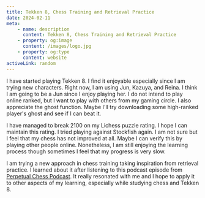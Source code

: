 ```yaml
---
title: Tekken 8, Chess Training and Retrieval Practice
date: 2024-02-11
meta:
    - name: description
      content: Tekken 8, Chess Training and Retrieval Practice
    - property: og:image
      content: /images/logo.jpg
    - property: og:type
      content: website
activeLink: random
---
```


<script setup>
import BlogPost from './.vitepress/theme/components/BlogPost.vue';
</script>

<BlogPost>
  <div>
I have started playing Tekken 8. I find it enjoyable especially since I am trying new characters. Right now, I am using Jun, Kazuya, and Reina. I think I am going to be a Jun since I enjoy playing her. I do not intend to play online ranked, but I want to play with others from my gaming circle. I also appreciate the ghost function. Maybe I'll try downloading some high-ranked player's ghost and see if I can beat it.

I have managed to break 2100 on my Lichess puzzle rating. I hope I can maintain this rating. I tried playing against Stockfish again. I am not sure but I feel that my chess has not improved at all. Maybe I can verify this by playing other people online. Nonetheless, I am still enjoying the learning process though sometimes I feel that my progress is very slow.

I am trying a new approach in chess training taking inspiration from retrieval practice. I learned about it after listening to this podcast episode from <a href="https://www.youtube.com/watch?v=jpcgQpppDOQ" target="_blank">Perpetual Chess Podcast</a>. It really resonated with me and I hope to apply it to other aspects of my learning, especially while studying chess and Tekken 8.

  </div>
</BlogPost>
